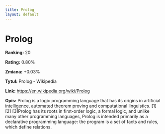 ```yaml
---
title: Prolog
layout: default
---
```


# Prolog

**Ranking:** 20

**Rating:** 0.80%

**Zmiana:** +0.03%

**Tytuł:** Prolog - Wikipedia

**Link:** https://en.wikipedia.org/wiki/Prolog

**Opis:** Prolog is a logic programming language that has its origins in artificial intelligence, automated theorem proving and computational linguistics. [1] [2] [3]Prolog has its roots in first-order logic, a formal logic, and unlike many other programming languages, Prolog is intended primarily as a declarative programming language: the program is a set of facts and rules, which define relations.

